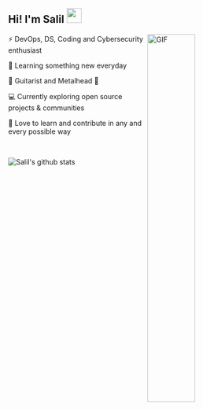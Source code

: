 <!--
**chincholikarsalil/chincholikarsalil** is a ✨ _special_ ✨ repository because its `README.md` (this file) appears on your GitHub profile.
### Hi there 👋
Here are some ideas to get you started:
- 🔭 I’m currently working on 
- 🌱 I’m currently learning ...
- 👯 I’m looking to collaborate on ...
- 🤔 I’m looking for help with ...
- 💬 Ask me about anything, I will be happy to help!
- 📫 How to reach me: ...
- 😄 Pronouns: ...
- ⚡ Fun fact: ...
-->
## Hi! I'm Salil <img src="https://raw.githubusercontent.com/iampavangandhi/iampavangandhi/master/gifs/Hi.gif" width="30px"></h2>

<img align="right" width="43.8%" alt="GIF" src="https://media.giphy.com/media/H1f1T0tKK4jEfNt6MG/giphy.gif" />

⚡ DevOps, DS, Coding and Cybersecurity enthusiast

🌱 Learning something new everyday

🎸 Guitarist and Metalhead 🤘

💻 Currently exploring open source projects & communities

👯 Love to learn and contribute in any and every possible way


<br>

![Salil's github stats](https://github-readme-stats.vercel.app/api?username=chincholikarsalil&show_icons=true&title_color=abd200&icon_color=b7d364&text_color=68b587&bg_color=0a0f0b)
